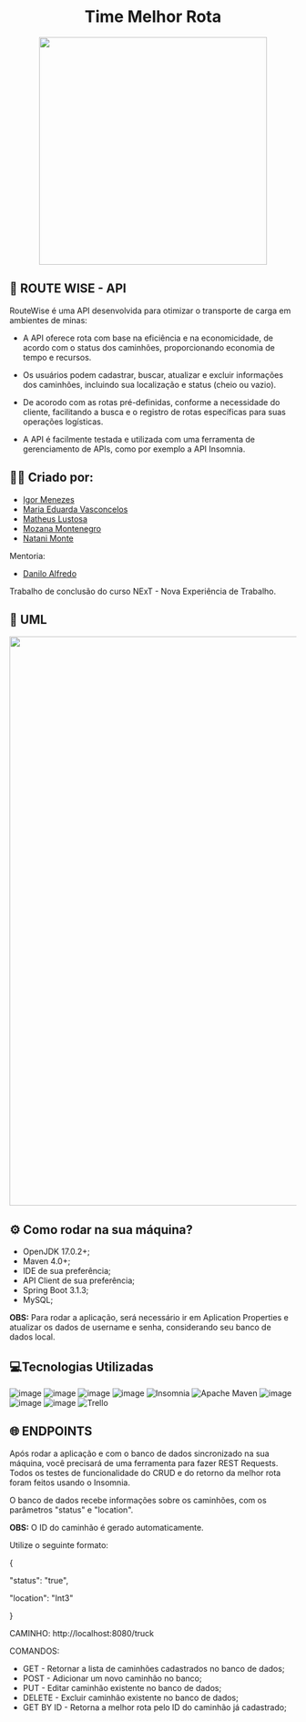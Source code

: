 <h1 align="center">Time Melhor Rota</h1>

<div align="center">
<img src="https://github.com/NExT-2023-1/t01-melhor-rota/assets/108696459/9d7ce0d2-d934-4170-bedd-f1f86a61eace" width="400px"> 
</div>





## 🚚 ROUTE WISE - API

RouteWise é uma API desenvolvida para otimizar o transporte de carga em ambientes de minas:

- A API oferece rota com base na eficiência e na economicidade, de acordo com o status dos caminhões, proporcionando economia de tempo e recursos.

- Os usuários podem cadastrar, buscar, atualizar e excluir informações dos caminhões, incluindo sua localização e status (cheio ou vazio).

- De acorodo com as rotas pré-definidas, conforme a necessidade do cliente, facilitando a busca e o registro de rotas específicas para suas operações logísticas.

- A API é facilmente testada e utilizada com uma ferramenta de gerenciamento de APIs, como por exemplo a API Insomnia.

## 🙋‍♂️ Criado por:
- [Igor Menezes](http://github.com/igorcdemenezes)
- [Maria Eduarda Vasconcelos](https://github.com/eduardavasc)
- [Matheus Lustosa](https://github.com/MatheusLustosa)
- [Mozana Montenegro](https://github.com/MozanaMMMB)
- [Natani Monte](https://github.com/Natani-monte)

Mentoria:
- [Danilo Alfredo](https://github.com/daniloalfredo)

  
Trabalho de conclusão do curso NExT - Nova Experiência de Trabalho.
## 📝 UML
<div align="center">
<img src="https://github.com/NExT-2023-1/t01-melhor-rota/assets/108696459/042db0fb-9587-4b7d-b4c0-545384d8e540" width="1000px"> 
</div>


## ⚙️ Como rodar na sua máquina?
- OpenJDK 17.0.2+;
- Maven 4.0+;
- IDE de sua preferência;
- API Client de sua preferência;
- Spring Boot 3.1.3; 
- MySQL;
  
<strong>OBS:</strong> Para rodar a aplicação, será necessário ir em Aplication Properties e atualizar os dados de username e senha, considerando seu banco de dados local.
## 💻Tecnologias Utilizadas

![image](https://img.shields.io/badge/Slack-4A154B?style=for-the-badge&logo=slack&logoColor=white)
![image](https://img.shields.io/badge/GitHub-100000?style=for-the-badge&logo=github&logoColor=white)
![image](https://img.shields.io/badge/Java-ED8B00?style=for-the-badge&logo=java&logoColor=white)
![image](https://img.shields.io/badge/Spring-6DB33F?style=for-the-badge&logo=spring&logoColor=white)
![Insomnia](https://img.shields.io/badge/Insomnia-black?style=for-the-badge&logo=insomnia&logoColor=5849BE)
![Apache Maven](https://img.shields.io/badge/Apache%20Maven-C71A36?style=for-the-badge&logo=Apache%20Maven&logoColor=white)
![image](https://img.shields.io/badge/MySQL-00000F?style=for-the-badge&logo=mysql&logoColor=white)
![image](https://img.shields.io/badge/Git-E34F26?style=for-the-badge&logo=git&logoColor=white)
![image](https://img.shields.io/badge/Windows-017AD7?style=for-the-badge&logo=windows&logoColor=white)
![Trello](https://img.shields.io/badge/Trello-%23026AA7.svg?style=for-the-badge&logo=Trello&logoColor=white)

## 🌐 ENDPOINTS

Após rodar a aplicação e com o banco de dados sincronizado na sua máquina, você precisará de uma ferramenta para fazer REST Requests. Todos os testes de funcionalidade do CRUD e do retorno da melhor rota foram feitos usando o Insomnia.

O banco de dados recebe informações sobre os caminhões, com os parâmetros "status" e "location".

<strong>OBS:</strong> O ID do caminhão é gerado automaticamente.

Utilize o seguinte formato:

{

"status": "true",

"location": "Int3"

}

CAMINHO:
http://localhost:8080/truck 

COMANDOS:

- GET - Retornar a lista de caminhões cadastrados no banco de dados;
- POST - Adicionar um novo caminhão no banco;
- PUT - Editar caminhão existente no banco de dados;
- DELETE - Excluir caminhão existente no banco de dados;
- GET BY ID - Retorna a melhor rota pelo ID do caminhão já cadastrado;


